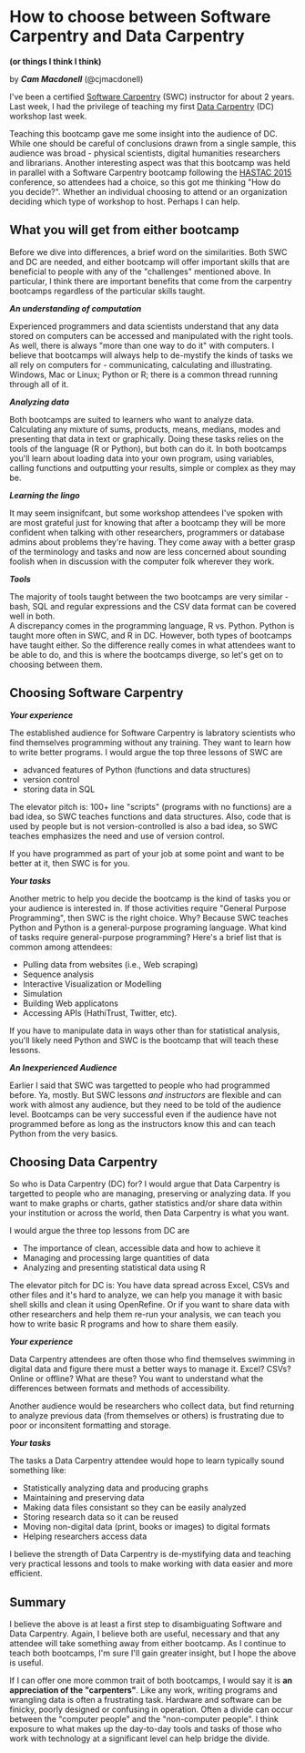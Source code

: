How to choose between Software Carpentry and Data Carpentry
===========================================================
**(or things I think I think)**

by ***Cam Macdonell*** (@cjmacdonell)

I've been a certified [Software Carpentry](http://software-carpentry.org)
(SWC) instructor for about 2 years.  Last week, I had the privilege of teaching
my first [Data Carpentry](http://datacarpentry.org) (DC) workshop last week.

Teaching this bootcamp gave me some insight into the audience of DC.  While one
should be careful of conclusions drawn from a single sample, this audience
was broad - physical scientists, digital humanities researchers and librarians.
Another interesting
aspect was that this bootcamp was held in parallel with a Software Carpentry
bootcamp following the [HASTAC 2015](http://www.hastac2015.org) conference, so
attendees had a choice, so this got me thinking "How do you decide?".  Whether
an individual choosing to attend or an organization deciding which type of workshop
to host.  Perhaps I can help.



What you will get from either bootcamp
--------------------------------------
Before we dive into differences, a brief word on the similarities.  Both SWC
and DC are needed, and either bootcamp will offer important skills that are
beneficial to people with any of the "challenges" mentioned above.  In
particular, I think there are important benefits that
come from the carpentry bootcamps regardless of the particular skills taught.

***An understanding of computation***

Experienced programmers and data scientists understand that any data stored on
computers can be accessed and manipulated with the right tools.  As well, there
is always "more than one way to do it" with
computers.  I believe that bootcamps will always help to de-mystify the kinds of tasks
we all rely on computers for - communicating, calculating and illustrating.
Windows, Mac or Linux; Python or R; there is a common thread running through all of
it.

***Analyzing data***

Both bootcamps are suited to learners who want to analyze data.  Calculating
any mixture of sums, products, means, medians, modes and presenting that data
in text or graphically.  Doing these tasks relies on the tools of the language
(R or Python), but both can do it.  In both bootcamps you'll learn about loading
data into your own program, using variables, calling functions and outputting your
results, simple or complex as they may be.

***Learning the lingo***

It may seem insignifcant, but some workshop attendees I've spoken with are most
grateful just for knowing that after a bootcamp they
will be more confident when talking with other researchers, programmers or
database admins about problems they're having.  They come away with a better
grasp of the terminology and tasks and now
are less concerned about sounding foolish when in discussion with the computer
folk wherever they work.

***Tools***

The majority of tools taught between the two bootcamps are very similar - bash,
SQL and
regular expressions and the CSV data format can be covered well in both.  
A discrepancy comes in the programming language, R vs. Python.  Python is taught
more often in SWC, and R in DC.  However, both types of bootcamps have taught either.
So the difference really comes in what attendees want to be able to do, and this
is where the bootcamps diverge, so let's get on to choosing between them.

Choosing Software Carpentry
---------------------------

***Your experience***

The established audience for Software Carpentry is labratory scientists who find
themselves programming without any training.  They want to learn how to
write better programs.  I would argue the top three lessons of SWC are

* advanced features of Python (functions and data structures)
* version control
* storing data in SQL

The elevator pitch is: 100+ line "scripts" (programs with no functions) are a
bad idea, so SWC teaches functions and data structures.  Also, code that is
used by people but is not version-controlled is also a bad idea, so SWC teaches
emphasizes the need and use of version control.

If you have programmed as part of your job at some point and want to be better
at it, then SWC is for you.

***Your tasks***

Another metric to help you decide the bootcamp is the kind of tasks you or your
audience is interested in.  If those activities require
"General Purpose Programming", then SWC is the right choice.  Why?
Because SWC teaches Python and Python is a general-purpose programing language.
What kind of tasks require general-purpose programming? Here's a brief list that is common
among attendees:

* Pulling data from websites (i.e., Web scraping)
* Sequence analysis
* Interactive Visualization or Modelling
* Simulation
* Building Web applicatons
* Accessing APIs (HathiTrust, Twitter, etc).

If you have to manipulate data in ways other than for statistical analysis, you'll
likely need Python and SWC is the bootcamp that will teach these lessons.

***An Inexperienced Audience***

Earlier I said that SWC was targetted to people who had programmed before.  Ya,
mostly.  But SWC lessons *and instructors* are flexible and can work with
almost any audience, but they need to be told of the audience level.  Bootcamps
can be very successful even if the audience have not programmed before as long
as the instructors know this and can teach Python from the very basics.

Choosing Data Carpentry
-----------------------

So who is Data Carpentry (DC) for?  I would argue that Data Carpentry is targetted
to people who are managing, preserving or analyzing data.  If you want to make
graphs or charts, gather statistics and/or share data within your institution
or across the world, then Data Carpentry is what you want.

I would argue the three top lessons from DC are

*  The importance of clean, accessible data and how to achieve it
*  Managing and processing large quantities of data
*  Analyzing and presenting statistical data using R

The elevator pitch for DC is: You have data spread across Excel, CSVs and other
files and it's hard to analyze, we can help you manage it with basic
shell skills and clean it using OpenRefine.  Or if you want to share data with other
researchers and help them re-run your analysis, we can teach you how to write
basic R programs and how to share them easily.

***Your experience***

Data Carpentry attendees are often those who find themselves swimming in digital data
and figure there must a better ways to manage it.  Excel? CSVs? Online or offline?  What
are these?  You want to understand what the differences between formats and
methods of accessibility.

Another audience would be researchers who collect data, but find returning to
analyze previous data (from themselves or others) is frustrating due to poor or
inconsitent formatting and storage.

***Your tasks***

The tasks a Data Carpentry attendee would hope to learn typically sound something like:

* Statistically analyzing data and producing graphs
* Maintaining and preserving data
* Making data files consistant so they can be easily analyzed
* Storing research data so it can be reused
* Moving non-digital data (print, books or images) to digital formats
* Helping researchers access data

I believe the strength of Data Carpentry is de-mystifying data and teaching
very practical lessons and tools to make working with data easier and more efficient.

Summary
-------

I believe the above is at least a first step to disambiguating Software and
Data Carpentry.  Again, I believe both are useful, necessary and that any attendee
will take something away from either bootcamp.
As I continue to teach both bootcamps, I'm sure I'll gain greater
insight, but I hope the above is useful.

If I can offer one more common trait
of both bootcamps, I would say it is **an appreciation of the "carpenters"**.
Like any work, writing programs and wrangling data is often a frustrating task.
Hardware and software
can be finicky, poorly designed or confusing in operation.  Often a divide can occur
between the "computer people" and the "non-computer people".  I think exposure to
what makes up the day-to-day tools and tasks of those who work with technology at
a significant level can help bridge the divide.
